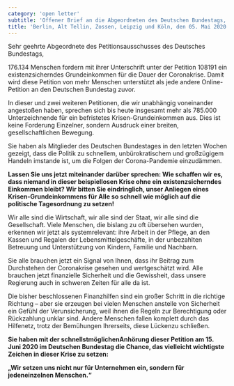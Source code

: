 ```yaml
---
category: 'open letter'
subtitle: 'Offener Brief an die Abgeordneten des Deutschen Bundestags, das Ministerium für Arbeit und Soziales, das Finanzministerium sowie die Bundeskanzlerin Angela Merkel'
title: 'Berlin, Alt Tellin, Zossen, Leipzig und Köln, den 05. Mai 2020'
---
```


Sehr geehrte Abgeordnete des Petitionsausschusses des Deutsches Bundestags,

176.134 Menschen fordern mit ihrer Unterschrift unter der Petition 108191 ein existenzsicherndes Grundeinkommen
für die Dauer der Coronakrise. Damit wird diese Petition von mehr Menschen unterstützt als jede
andere Online-Petition an den Deutschen Bundestag zuvor.

In dieser und zwei weiteren Petitionen, die wir unabhängig voneinander angestoßen haben, sprechen sich
bis heute insgesamt mehr als 785.000 Unterzeichnende für ein befristetes Krisen-Grundeinkommen aus.
Dies ist keine Forderung Einzelner, sondern Ausdruck einer breiten, gesellschaftlichen Bewegung.

Sie haben als Mitglieder des Deutschen Bundestages in den letzten Wochen gezeigt, dass die Politik zu
schnellem, unbürokratischem und großzügigem Handeln imstande ist, um die Folgen der Corona-Pandemie einzudämmen.

**Lassen Sie uns jetzt miteinander darüber sprechen: Wie schaffen wir es, dass niemand in dieser beispiellosen
Krise ohne ein existenzsicherndes Einkommen bleibt? Wir bitten Sie eindringlich, unser Anliegen eines
Krisen-Grundeinkommens für Alle so schnell wie möglich auf die politische Tagesordnung zu setzen!**

Wir alle sind die Wirtschaft, wir alle sind der Staat, wir alle sind die Gesellschaft. Viele Menschen, die bislang
zu oft übersehen wurden, erkennen wir jetzt als systemrelevant: ihre Arbeit in der Pflege, an den Kassen und
Regalen der Lebensmittelgeschäfte, in der unbezahlten Betreuung und Unterstützung von Kindern, Familie und Nachbarn.

Sie alle brauchen jetzt ein Signal von Ihnen, dass ihr Beitrag zum Durchstehen der Coronakrise gesehen und
wertgeschätzt wird. Alle brauchen jetzt finanzielle Sicherheit und die Gewissheit, dass unsere Regierung auch
in schweren Zeiten für alle da ist.

Die bisher beschlossenen Finanzhilfen sind ein großer Schritt in die richtige Richtung – aber sie erzeugen bei
vielen Menschen anstelle von Sicherheit ein Gefühl der Verunsicherung, weil ihnen die Regeln zur Berechtigung
oder Rückzahlung unklar sind. Andere Menschen fallen komplett durch das Hilfenetz, trotz der Bemühungen Ihrerseits,
diese Lückenzu schließen.

**Sie haben mit der schnellstmöglichenAnhörung dieser Petition am 15. Juni 2020 im Deutschen Bundestag die Chance,
das vielleicht wichtigste Zeichen in dieser Krise zu setzen:**

**„Wir setzen uns nicht nur für Unternehmen ein, sondern für jedeneinzelnen Menschen.“**